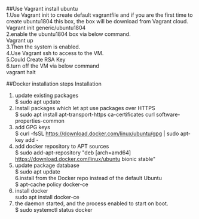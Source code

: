 ##Use Vagrant install ubuntu  
1.Use Vagrant init to create default vagrantfile and if you are the first time to create ubuntu1804 this box, the box will be download from Vagrant cloud.  
Vagrant init generic/ubuntu1804  
2.enable the ubuntu1804 box via below command.  
Vagrant up  
3.Then the system is enabled.  
4.Use Vagrant ssh to access to the VM.  
5.Could Create RSA Key  
6.turn off the VM via below command  
vagrant halt  

##Docker installation steps
Installation
1. update existing packages   
$ sudo apt update   
2. Install packages which let apt use packages over HTTPS   
$ sudo apt install apt-transport-https ca-certificates curl software-properties-common  
3. add GPG keys   
$ curl -fsSL https://download.docker.com/linux/ubuntu/gpg | sudo apt-key add -   
4. add docker repository to APT sources   
$ sudo add-apt-repository "deb [arch=amd64] https://download.docker.com/linux/ubuntu bionic stable"  
5. update package database  
$ sudo apt update  
6.install from the Docker repo instead of the default Ubuntu  
$ apt-cache policy docker-ce  
7. install docker  
sudo apt install docker-ce  
8. the daemon started, and the process enabled to start on boot.   
$ sudo systemctl status docker  

